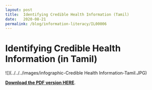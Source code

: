 ```yaml
---
layout: post
title:  Identifying Credible Health Information (Tamil) 
date:   2020-08-21
permalink: /blog/information-literacy/IL00006
---
```


<h1>Identifying Credible Health Information (in Tamil)</h1>

![](../../../images/infographic-Credible Health Information-Tamil.JPG)

**[Download the PDF version HERE](../../../infographic/IdentifyingCredible_Health_Information_Tamil.pdf)**.

